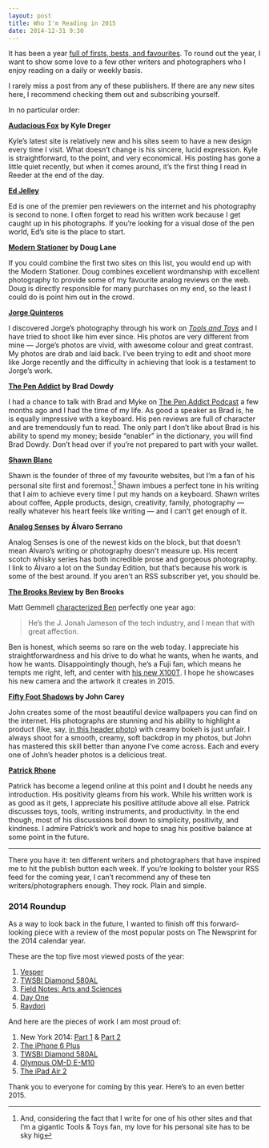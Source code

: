 ```yaml
---
layout: post
title: Who I'm Reading in 2015
date: 2014-12-31 9:30
---
```


It has been a year [full of firsts, bests, and favourites](http://thenewsprint.co/2014/12/01/year-two/). To round out the year, I want to show some love to a few other writers and photographers who I enjoy reading on a daily or weekly basis. 

I rarely miss a post from any of these publishers. If there are any new sites here, I recommend checking them out and subscribing yourself.

In no particular order:

**[Audacious Fox](http://audaciousfox.com) by Kyle Dreger**

Kyle’s latest site is relatively new and his sites seem to have a new design every time I visit. What doesn’t change is his sincere, lucid expression. Kyle is straightforward, to the point, and very economical. His posting has gone a little quiet recently, but when it comes around, it’s the first thing I read in Reeder at the end of the day.

**[Ed Jelley](http://edjelley.com)**

Ed is one of the premier pen reviewers on the internet and his photography is second to none. I often forget to read his written work because I get caught up in his photographs. If you’re looking for a visual dose of the pen world, Ed’s site is the place to start.

**[Modern Stationer](http://modernstationer.com) by Doug Lane**

If you could combine the first two sites on this list, you would end up with the Modern Stationer. Doug combines excellent wordmanship with excellent photography to provide some of my favourite analog reviews on the web. Doug is directly responsible for many purchases on my end, so the least I could do is point him out in the crowd.

**[Jorge Quinteros](http://jorgeq.com)** 

I discovered Jorge’s photography through his work on [*Tools and Toys*](http://toolsandtoys.net/author/jorgequinteros/) and I have tried to shoot like him ever since. His photos are very different from mine — Jorge’s photos are vivid, with awesome colour and great contrast. My photos are drab and laid back. I’ve been trying to edit and shoot more like Jorge recently and the difficulty in achieving that look is a testament to Jorge’s work. 

**[The Pen Addict](http://www.penaddict.com) by Brad Dowdy**

I had a chance to talk with Brad and Myke on [The Pen Addict Podcast](http://relay.fm/penaddict/111) a few months ago and I had the time of my life. As good a speaker as Brad is, he is equally impressive with a keyboard. His pen reviews are full of character and are tremendously fun to read. The only part I don’t like about Brad is his ability to spend my money; beside “enabler” in the dictionary, you will find Brad Dowdy. Don’t head over if you’re not prepared to part with your wallet.

**[Shawn Blanc](http://shawnblanc.net)**

Shawn is the founder of three of my favourite websites, but I’m a fan of his personal site first and foremost.[^1] Shawn imbues a perfect tone in his writing that I aim to achieve every time I put my hands on a keyboard. Shawn writes about coffee, Apple products, design, creativity, family, photography — really whatever his heart feels like writing — and I can’t get enough of it. 

**[Analog Senses](http://www.analogsenses.com) by Álvaro Serrano**

Analog Senses is one of the newest kids on the block, but that doesn’t mean Álvaro’s writing or photography doesn't measure up. His recent scotch whisky series has both incredible prose and gorgeous photography. I link to Álvaro a lot on the Sunday Edition, but that’s because his work is some of the best around. If you aren’t an RSS subscriber yet, you should be.

**[The Brooks Review](https://brooksreview.net) by Ben Brooks**

Matt Gemmell [characterized Ben](http://mattgemmell.com/who-to-read-in-2014/) perfectly one year ago:

> He’s the J. Jonah Jameson of the tech industry, and I mean that with great affection.

Ben is honest, which seems so rare on the web today. I appreciate his straightforwardness and his drive to do what he wants, when he wants, and how he wants. Disappointingly though, he’s a Fuji fan, which means he tempts me right, left, and center with [his new X100T](http://www.amazon.com/gp/product/B00NF6ZHNG/ref=as_li_qf_sp_asin_il_tl?ie=UTF8&camp=1789&creative=9325&creativeASIN=B00NF6ZHNG&linkCode=as2&tag=thenews02-20&linkId=R23A2FU7DLGIHGRG). I hope he showcases his new camera and the artwork it creates in 2015.

**[Fifty Foot Shadows](http://fiftyfootshadows.net) by John Carey**

John creates some of the most beautiful device wallpapers you can find on the internet. His photographs are stunning and his ability to highlight a product (like, say, [in this header photo](http://fiftyfootshadows.net/2014/12/16/parallax-error/)) with creamy bokeh is just unfair. I always shoot for a smooth, creamy, soft backdrop in my photos, but John has mastered this skill better than anyone I’ve come across. Each and every one of John’s header photos is a delicious treat. 

**[Patrick Rhone](http://patrickrhone.com)**

Patrick has become a legend online at this point and I doubt he needs any introduction. His positivity gleams from his work. While his written work is as good as it gets, I appreciate his positive attitude above all else. Patrick discusses toys, tools, writing instruments, and productivity. In the end though, most of his discussions boil down to simplicity, positivity, and kindness. I admire Patrick’s work and hope to snag his positive balance at some point in the future.

---

There you have it: ten different writers and photographers that have inspired me to hit the publish button each week. If you’re looking to bolster your RSS feed for the coming year, I can’t recommend any of these ten writers/photographers enough. They rock. Plain and simple.

### 2014 Roundup

As a way to look back in the future, I wanted to finish off this forward-looking piece with a review of the most popular posts on The Newsprint for the 2014 calendar year. 

These are the top five most viewed posts of the year:

1. [Vesper](http://thenewsprint.co/2014/08/13/vesper/)
2. [TWSBI Diamond 580AL](http://thenewsprint.co/2014/08/27/twsbi-diamond-580al/)
3. [Field Notes: Arts and Sciences](http://thenewsprint.co/2014/06/16/field-notes-arts-and-sciences/)
4. [Day One](http://thenewsprint.co/2014/10/31/day-one/)
5. [Raydori](http://thenewsprint.co/2014/06/10/raydori/)

And here are the pieces of work I am most proud of:

1. New York 2014: [Part 1](http://thenewsprint.co/2014/07/23/new-york-2014-part-1/) & [Part 2](http://thenewsprint.co/2014/07/25/new-york-2014-part-2/)
2. [The iPhone 6 Plus](http://toolsandtoys.net/reviews/the-iphone-6-plus/)
3. [TWSBI Diamond 580AL](http://thenewsprint.co/2014/08/27/twsbi-diamond-580al/)
4. [Olympus OM-D E-M10](http://thenewsprint.co/2014/09/24/olympus-om-d-e-m10/)
5. [The iPad Air 2](http://toolsandtoys.net/reviews/the-ipad-air-2/)

Thank you to everyone for coming by this year. Here’s to an even better 2015.

[^1]: And, considering the fact that I write for one of his other sites and that I’m a gigantic Tools & Toys fan, my love for his personal site has to be sky hig